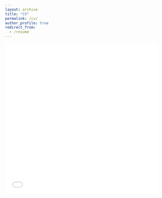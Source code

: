 ```yaml
---
layout: archive
title: "CV"
permalink: /cv/
author_profile: true
redirect_from:
  - /resume
---
```



<iframe src="/files/CV-Mar2023.pdf" width="100%" height="500" frameborder="no" border="0" marginwidth="0" marginheight="0"></iframe>